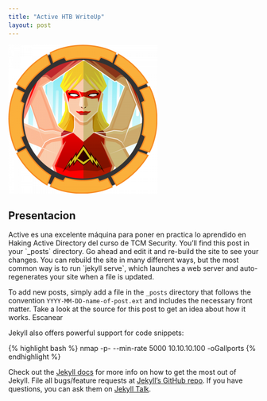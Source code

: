 ```yaml
---
title: "Active HTB WriteUp"
layout: post
---
```

![Ative HTB](/assets/images/Active.png)

<h2>Presentacion</h2>
Active es una excelente máquina para poner en practica lo aprendido en Haking Active Directory del curso de TCM Security.
You’ll find this post in your `_posts` directory. Go ahead and edit it and re-build the site to see your changes. You can rebuild the site in many different ways, but the most common way is to run `jekyll serve`, which launches a web server and auto-regenerates your site when a file is updated.


To add new posts, simply add a file in the `_posts` directory that follows the convention `YYYY-MM-DD-name-of-post.ext` and includes the necessary front matter. Take a look at the source for this post to get an idea about how it works. Escanear

Jekyll also offers powerful support for code snippets:

{% highlight bash %}
nmap -p- --min-rate 5000 10.10.10.100 -oGallports
{% endhighlight %}

Check out the [Jekyll docs][jekyll-docs] for more info on how to get the most out of Jekyll. File all bugs/feature requests at [Jekyll’s GitHub repo][jekyll-gh]. If you have questions, you can ask them on [Jekyll Talk][jekyll-talk].

[jekyll-docs]: http://jekyllrb.com/docs/home
[jekyll-gh]:   https://github.com/jekyll/jekyll
[jekyll-talk]: https://talk.jekyllrb.com/
